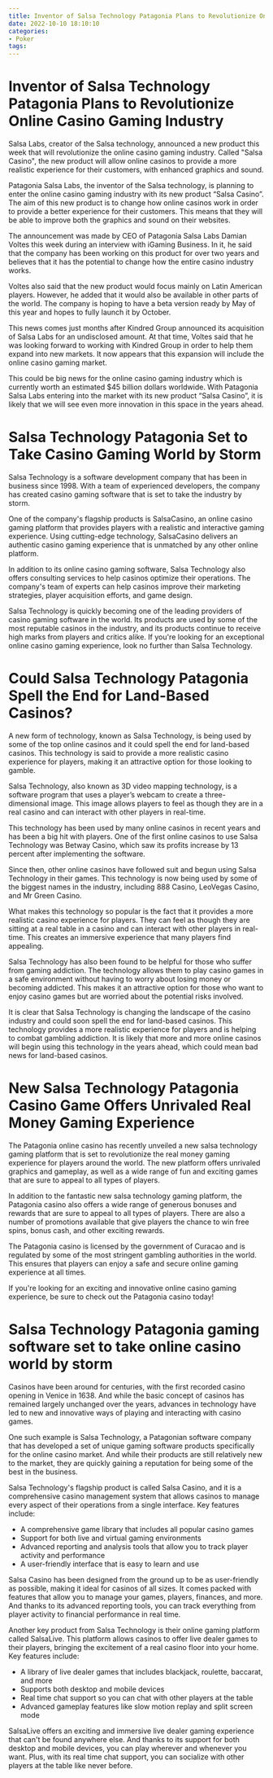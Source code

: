 ```yaml
---
title: Inventor of Salsa Technology Patagonia Plans to Revolutionize Online Casino Gaming Industry
date: 2022-10-10 18:10:10
categories:
- Poker
tags:
---
```



#  Inventor of Salsa Technology Patagonia Plans to Revolutionize Online Casino Gaming Industry

Salsa Labs, creator of the Salsa technology, announced a new product this week that will revolutionize the online casino gaming industry. Called "Salsa Casino", the new product will allow online casinos to provide a more realistic experience for their customers, with enhanced graphics and sound.

Patagonia Salsa Labs, the inventor of the Salsa technology, is planning to enter the online casino gaming industry with its new product “Salsa Casino”. The aim of this new product is to change how online casinos work in order to provide a better experience for their customers. This means that they will be able to improve both the graphics and sound on their websites. 

The announcement was made by CEO of Patagonia Salsa Labs Damian Voltes this week during an interview with iGaming Business. In it, he said that the company has been working on this product for over two years and believes that it has the potential to change how the entire casino industry works. 

Voltes also said that the new product would focus mainly on Latin American players. However, he added that it would also be available in other parts of the world. The company is hoping to have a beta version ready by May of this year and hopes to fully launch it by October. 

This news comes just months after Kindred Group announced its acquisition of Salsa Labs for an undisclosed amount. At that time, Voltes said that he was looking forward to working with Kindred Group in order to help them expand into new markets. It now appears that this expansion will include the online casino gaming market. 

This could be big news for the online casino gaming industry which is currently worth an estimated $45 billion dollars worldwide. With Patagonia Salsa Labs entering into the market with its new product “Salsa Casino”, it is likely that we will see even more innovation in this space in the years ahead.

#  Salsa Technology Patagonia Set to Take Casino Gaming World by Storm

Salsa Technology is a software development company that has been in business since 1998. With a team of experienced developers, the company has created casino gaming software that is set to take the industry by storm.

One of the company's flagship products is SalsaCasino, an online casino gaming platform that provides players with a realistic and interactive gaming experience. Using cutting-edge technology, SalsaCasino delivers an authentic casino gaming experience that is unmatched by any other online platform.

In addition to its online casino gaming software, Salsa Technology also offers consulting services to help casinos optimize their operations. The company's team of experts can help casinos improve their marketing strategies, player acquisition efforts, and game design.

Salsa Technology is quickly becoming one of the leading providers of casino gaming software in the world. Its products are used by some of the most reputable casinos in the industry, and its products continue to receive high marks from players and critics alike. If you're looking for an exceptional online casino gaming experience, look no further than Salsa Technology.

#  Could Salsa Technology Patagonia Spell the End for Land-Based Casinos?

A new form of technology, known as Salsa Technology, is being used by some of the top online casinos and it could spell the end for land-based casinos. This technology is said to provide a more realistic casino experience for players, making it an attractive option for those looking to gamble.

Salsa Technology, also known as 3D video mapping technology, is a software program that uses a player’s webcam to create a three-dimensional image. This image allows players to feel as though they are in a real casino and can interact with other players in real-time.

This technology has been used by many online casinos in recent years and has been a big hit with players. One of the first online casinos to use Salsa Technology was Betway Casino, which saw its profits increase by 13 percent after implementing the software.

Since then, other online casinos have followed suit and begun using Salsa Technology in their games. This technology is now being used by some of the biggest names in the industry, including 888 Casino, LeoVegas Casino, and Mr Green Casino.

What makes this technology so popular is the fact that it provides a more realistic casino experience for players. They can feel as though they are sitting at a real table in a casino and can interact with other players in real-time. This creates an immersive experience that many players find appealing.

Salsa Technology has also been found to be helpful for those who suffer from gaming addiction. The technology allows them to play casino games in a safe environment without having to worry about losing money or becoming addicted. This makes it an attractive option for those who want to enjoy casino games but are worried about the potential risks involved.

It is clear that Salsa Technology is changing the landscape of the casino industry and could soon spell the end for land-based casinos. This technology provides a more realistic experience for players and is helping to combat gambling addiction. It is likely that more and more online casinos will begin using this technology in the years ahead, which could mean bad news for land-based casinos.

#  New Salsa Technology Patagonia Casino Game Offers Unrivaled Real Money Gaming Experience

The Patagonia online casino has recently unveiled a new salsa technology gaming platform that is set to revolutionize the real money gaming experience for players around the world. The new platform offers unrivaled graphics and gameplay, as well as a wide range of fun and exciting games that are sure to appeal to all types of players.

In addition to the fantastic new salsa technology gaming platform, the Patagonia casino also offers a wide range of generous bonuses and rewards that are sure to appeal to all types of players. There are also a number of promotions available that give players the chance to win free spins, bonus cash, and other exciting rewards.

The Patagonia casino is licensed by the government of Curacao and is regulated by some of the most stringent gambling authorities in the world. This ensures that players can enjoy a safe and secure online gaming experience at all times.

If you're looking for an exciting and innovative online casino gaming experience, be sure to check out the Patagonia casino today!

#  Salsa Technology Patagonia gaming software set to take online casino world by storm

Casinos have been around for centuries, with the first recorded casino opening in Venice in 1638. And while the basic concept of casinos has remained largely unchanged over the years, advances in technology have led to new and innovative ways of playing and interacting with casino games.

One such example is Salsa Technology, a Patagonian software company that has developed a set of unique gaming software products specifically for the online casino market. And while their products are still relatively new to the market, they are quickly gaining a reputation for being some of the best in the business.

Salsa Technology's flagship product is called Salsa Casino, and it is a comprehensive casino management system that allows casinos to manage every aspect of their operations from a single interface. Key features include:

- A comprehensive game library that includes all popular casino games
- Support for both live and virtual gaming environments
- Advanced reporting and analysis tools that allow you to track player activity and performance
- A user-friendly interface that is easy to learn and use

Salsa Casino has been designed from the ground up to be as user-friendly as possible, making it ideal for casinos of all sizes. It comes packed with features that allow you to manage your games, players, finances, and more. And thanks to its advanced reporting tools, you can track everything from player activity to financial performance in real time.

Another key product from Salsa Technology is their online gaming platform called SalsaLive. This platform allows casinos to offer live dealer games to their players, bringing the excitement of a real casino floor into your home. Key features include:

- A library of live dealer games that includes blackjack, roulette, baccarat, and more
- Supports both desktop and mobile devices
- Real time chat support so you can chat with other players at the table
- Advanced gameplay features like slow motion replay and split screen mode

SalsaLive offers an exciting and immersive live dealer gaming experience that can't be found anywhere else. And thanks to its support for both desktop and mobile devices, you can play wherever and whenever you want. Plus, with its real time chat support, you can socialize with other players at the table like never before.